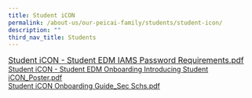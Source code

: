```yaml
---
title: Student iCON
permalink: /about-us/our-peicai-family/students/student-icon/
description: ""
third_nav_title: Students
---
```

<font size="3">
<p><a href="/files/Student%20iCON%20-%20Student%20EDM%20IAMS%20Password%20Requirements.pdf">Student iCON - Student EDM IAMS Password Requirements.pdf</a></font><br /><a href="/files/Student%20iCON%20-%20Student%20EDM%20Onboarding%20%20Introducing%20Student%20iCON_Poster.pdf">Student iCON - Student EDM Onboarding Introducing Student iCON_Poster.pdf</a><br /><a href="/files/Student%20iCON%20Onboarding%20Guide_Sec%20Schs.pdf">Student iCON Onboarding Guide_Sec Schs.pdf</a></p>
</font>